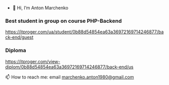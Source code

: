 - 👋 Hi, I’m Anton Marchenko


### Best student in group on course PHP-Backend 
https://itproger.com/ua/student/0b88d54854ea63a36972169714246877/back-end/guest

### Diploma 
https://itproger.com/view-diplom/0b88d54854ea63a36972169714246877/back-end/us

 📫 How to reach me: email marchenko.anton1980@gmail.com 
<!---
Antosha2022/Antosha2022 is a ✨ special ✨ repository because its `README.md` (this file) appears on your GitHub profile.
You can click the Preview link to take a look at your changes.
--->

